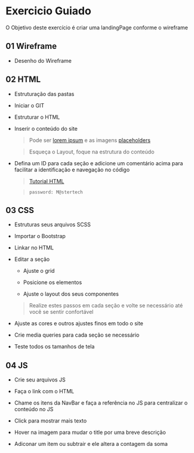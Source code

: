 # Exercicio Guiado

O Objetivo deste exercício é criar uma landingPage conforme o wireframe

## 01 Wireframe

* Desenho do Wireframe

## 02 HTML

* Estruturação das pastas

* Iniciar o GIT

* Estruturar o HTML

* Inserir o conteúdo do site

  >Pode ser [lorem ipsum](https://www.lipsum.com/) e as imagens [placeholders](https://placeholder.com/)

  >Esqueça o Layout, foque na estrutura do conteúdo

* Defina um ID para cada seção e adicione um comentário acima para facilitar a identificação e navegação no código

	> [Tutorial HTML](vimeo.com/239943992)

	>	`password: M@stertech`

## 03 CSS

* Estruturas seus arquivos SCSS

* Importar o Bootstrap

* Linkar no HTML

* Editar a seção

  * Ajuste o grid

  * Posicione os elementos

  * Ajuste o layout dos seus componentes

  > Realize estes passos em cada seção e volte se necessário até você se sentir confortável

* Ajuste as cores e outros ajustes finos em todo o site

* Crie media queries para cada seção se necessário

* Teste todos os tamanhos de tela

## 04 JS

* Crie seu arquivos JS

* Faça o link com o HTML

* Chame os itens da NavBar e faça a referência no JS para centralizar o conteúdo no JS

* Click para mostrar mais texto

* Hover na imagem para mudar o title por uma breve descrição

* Adiconar um item ou subtrair e ele altera a contagem da soma
